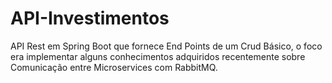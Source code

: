 # API-Investimentos
API Rest em Spring Boot que fornece End Points de um Crud Básico, o foco era implementar alguns conhecimentos adquiridos recentemente sobre Comunicação entre Microservices com RabbitMQ.
